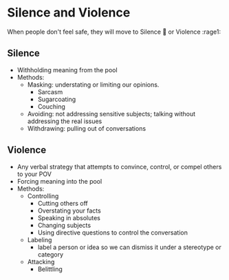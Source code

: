 # Silence and Violence

When people don't feel safe, they will move to Silence :speak_no_evil: or Violence :rage1:

## Silence

- Withholding meaning from the pool
- Methods:
    - Masking: understating or limiting our opinions.
        - Sarcasm
        - Sugarcoating
        - Couching
    - Avoiding: not addressing sensitive subjects; talking without addressing the real issues
    - Withdrawing: pulling out of conversations

## Violence

- Any verbal strategy that attempts to convince, control, or compel others to your POV
- Forcing meaning into the pool
- Methods:
    - Controlling
        - Cutting others off
        - Overstating your facts
        - Speaking in absolutes
        - Changing subjects
        - Using directive questions to control the conversation
    - Labeling
        - label a person or idea so we can dismiss it under a stereotype or category
    - Attacking
        - Belittling

